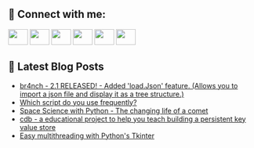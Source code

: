 ## 🔎 Connect with me:
[<img height="32" width="40" src="https://cdn.jsdelivr.net/npm/simple-icons@v5/icons/telegram.svg" />](https://t.me/bullbesh)
[<img height="32" width="40" src="https://cdn.jsdelivr.net/npm/simple-icons@v5/icons/vk.svg" />](https://vk.com/bullbesh)
[<img height="32" width="40" src="https://cdn.jsdelivr.net/npm/simple-icons@v5/icons/twitter.svg" />](https://twitter.com/bullbesh1)
[<img height="32" width="40" src="https://cdn.jsdelivr.net/npm/simple-icons@v5/icons/instagram.svg" />](https://www.instagram.com/bullbesh)
[<img height="32" width="40" src="https://cdn.jsdelivr.net/npm/simple-icons@v5/icons/reddit.svg" />](https://www.reddit.com/user/bullbesh)
[<img height="32" width="40" src="https://cdn.jsdelivr.net/npm/simple-icons@v5/icons/youtube.svg" />](https://www.youtube.com/channel/UCtfjRs6uzgq5mfm8S06WTcg)

## 📕 Latest Blog Posts
<!-- BLOG-POST-LIST:START -->
- [br4nch - 2.1 RELEASED! - Added &#39;load.Json&#39; feature. &lpar;Allows you to import a json file and display it as a tree structure.&rpar;](https://www.reddit.com/r/Python/comments/ukmnv7/br4nch_21_released_added_loadjson_feature_allows/)
- [Which script do you use frequently?](https://www.reddit.com/r/Python/comments/ukls3w/which_script_do_you_use_frequently/)
- [Space Science with Python - The changing life of a comet](https://www.reddit.com/r/Python/comments/ukll2u/space_science_with_python_the_changing_life_of_a/)
- [cdb - a educational project to help you teach building a persistent key value store](https://www.reddit.com/r/Python/comments/ukigij/cdb_a_educational_project_to_help_you_teach/)
- [Easy multithreading with Python&#39;s Tkinter](https://www.reddit.com/r/Python/comments/ukhlpm/easy_multithreading_with_pythons_tkinter/)
<!-- BLOG-POST-LIST:END -->
